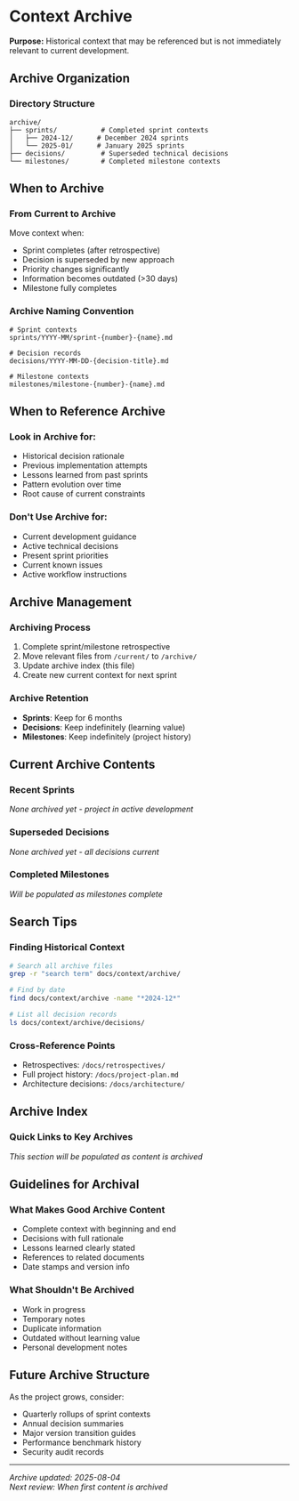 # Context Archive

**Purpose:** Historical context that may be referenced but is not immediately relevant to current development.

## Archive Organization

### Directory Structure
```
archive/
├── sprints/           # Completed sprint contexts
│   ├── 2024-12/      # December 2024 sprints
│   └── 2025-01/      # January 2025 sprints
├── decisions/         # Superseded technical decisions
└── milestones/        # Completed milestone contexts
```

## When to Archive

### From Current to Archive
Move context when:
- Sprint completes (after retrospective)
- Decision is superseded by new approach
- Priority changes significantly
- Information becomes outdated (>30 days)
- Milestone fully completes

### Archive Naming Convention
```
# Sprint contexts
sprints/YYYY-MM/sprint-{number}-{name}.md

# Decision records
decisions/YYYY-MM-DD-{decision-title}.md

# Milestone contexts
milestones/milestone-{number}-{name}.md
```

## When to Reference Archive

### Look in Archive for:
- Historical decision rationale
- Previous implementation attempts
- Lessons learned from past sprints
- Pattern evolution over time
- Root cause of current constraints

### Don't Use Archive for:
- Current development guidance
- Active technical decisions
- Present sprint priorities
- Current known issues
- Active workflow instructions

## Archive Management

### Archiving Process
1. Complete sprint/milestone retrospective
2. Move relevant files from `/current/` to `/archive/`
3. Update archive index (this file)
4. Create new current context for next sprint

### Archive Retention
- **Sprints**: Keep for 6 months
- **Decisions**: Keep indefinitely (learning value)
- **Milestones**: Keep indefinitely (project history)

## Current Archive Contents

### Recent Sprints
*None archived yet - project in active development*

### Superseded Decisions
*None archived yet - all decisions current*

### Completed Milestones
*Will be populated as milestones complete*

## Search Tips

### Finding Historical Context
```bash
# Search all archive files
grep -r "search term" docs/context/archive/

# Find by date
find docs/context/archive -name "*2024-12*"

# List all decision records
ls docs/context/archive/decisions/
```

### Cross-Reference Points
- Retrospectives: `/docs/retrospectives/`
- Full project history: `/docs/project-plan.md`
- Architecture decisions: `/docs/architecture/`

## Archive Index

### Quick Links to Key Archives
*This section will be populated as content is archived*

<!-- Example format:
### December 2024
- [Sprint 15 - Encryption Refactor](sprints/2024-12/sprint-15-encryption.md)
- [Decision - Cache Strategy](decisions/2024-12-15-cache-strategy.md)

### Milestone Archives
- [Milestone 2 - Core Modules](milestones/milestone-2-core-modules.md)
-->

## Guidelines for Archival

### What Makes Good Archive Content
- Complete context with beginning and end
- Decisions with full rationale
- Lessons learned clearly stated
- References to related documents
- Date stamps and version info

### What Shouldn't Be Archived
- Work in progress
- Temporary notes
- Duplicate information
- Outdated without learning value
- Personal development notes

## Future Archive Structure

As the project grows, consider:
- Quarterly rollups of sprint contexts
- Annual decision summaries
- Major version transition guides
- Performance benchmark history
- Security audit records

---

*Archive updated: 2025-08-04*  
*Next review: When first content is archived*